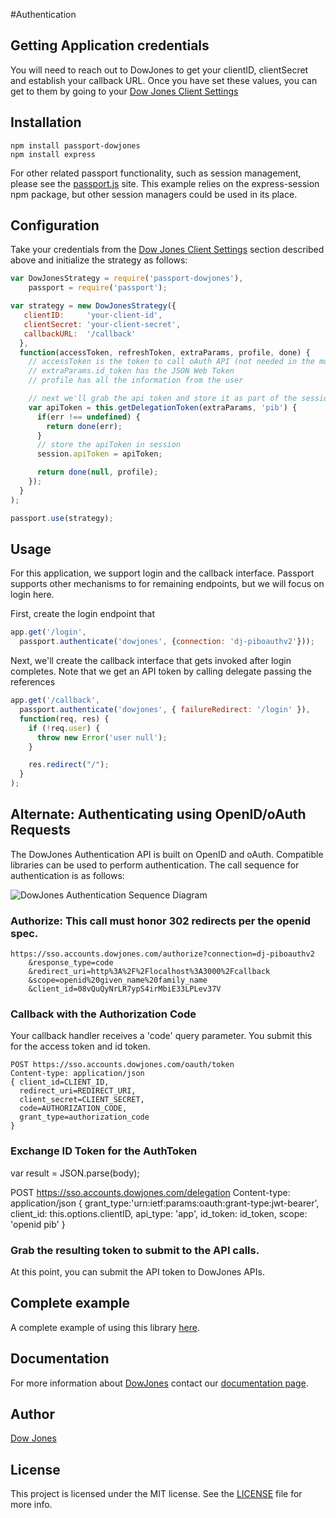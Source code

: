 #Authentication

## Getting Application credentials

You will need to reach out to DowJones to get your clientID, clientSecret and establish
your callback URL.  Once you have set these values, you can get to them by going
to your [Dow Jones Client Settings](https://dowjones.com/page-to-be-defined)

## Installation

	npm install passport-dowjones
	npm install express

For other related passport functionality, such as session management, please see the [passport.js](http://passportjs.org/) site.  This
example relies on the express-session npm package, but other session managers could be used in its place.

## Configuration

Take your credentials from the [Dow Jones Client Settings](https://dowjones.com/page-to-be-defined) section described above and initialize the strategy as follows:

```js
var DowJonesStrategy = require('passport-dowjones'),
    passport = require('passport');

var strategy = new DowJonesStrategy({
   clientID:     'your-client-id',
   clientSecret: 'your-client-secret',
   callbackURL:  '/callback'
  },
  function(accessToken, refreshToken, extraParams, profile, done) {
    // accessToken is the token to call oAuth API (not needed in the most cases)
    // extraParams.id_token has the JSON Web Token
    // profile has all the information from the user

	// next we'll grab the api token and store it as part of the session
	var apiToken = this.getDelegationToken(extraParams, 'pib') {
	  if(err !== undefined) {
	    return done(err);
	  }
	  // store the apiToken in session
	  session.apiToken = apiToken;

	  return done(null, profile);
	});
  }
);

passport.use(strategy);
```

## Usage

For this application, we support login and the callback interface.  Passport supports other mechanisms to for remaining endpoints,
but we will focus on login here.

First, create the login endpoint that

```js
app.get('/login',
  passport.authenticate('dowjones', {connection: 'dj-piboauthv2'}));
```

Next, we'll create the callback interface that gets invoked after login completes.  Note that we get an
API token by calling delegate passing the references

```js
app.get('/callback',
  passport.authenticate('dowjones', { failureRedirect: '/login' }),
  function(req, res) {
    if (!req.user) {
      throw new Error('user null');
    }

    res.redirect("/");
  }
);
```

## Alternate:  Authenticating using OpenID/oAuth Requests

The DowJones Authentication API is built on OpenID and oAuth.  Compatible libraries can be used to perform authentication.  The
call sequence for authentication is as follows:

![DowJones Authentication Sequence Diagram](http://www.websequencediagrams.com/files/render?link=r_EJ10NaljsGPxFk033c)


### Authorize:  This call must honor 302 redirects per the openid spec.

```
https://sso.accounts.dowjones.com/authorize?connection=dj-piboauthv2
    &response_type=code
    &redirect_uri=http%3A%2F%2Flocalhost%3A3000%2Fcallback
    &scope=openid%20given_name%20family_name
    &client_id=08vQuQyNrLR7ypS4irMbiE33LPLev37V
```

### Callback with the Authorization Code

Your callback handler receives a 'code' query parameter.  You submit this for the access token and id token.

```
POST https://sso.accounts.dowjones.com/oauth/token
Content-type: application/json
{ client_id=CLIENT_ID,
  redirect_uri=REDIRECT_URI,
  client_secret=CLIENT_SECRET,
  code=AUTHORIZATION_CODE,
  grant_type=authorization_code
}
```

### Exchange ID Token for the AuthToken
var result = JSON.parse(body);

POST https://sso.accounts.dowjones.com/delegation
Content-type: application/json
{ grant_type:'urn:ietf:params:oauth:grant-type:jwt-bearer',
  client_id: this.options.clientID,
  api_type: 'app',
  id_token: id_token,
  scope: 'openid pib'
}

### Grab the resulting token to submit to the API calls.

At this point, you can submit the API token to DowJones APIs.

## Complete example

A complete example of using this library [here](http://github.com/dowjones/passport-dowjones-sample).

## Documentation

For more information about [DowJones](http://dowjones.com) contact our [documentation page](http://dowjones.com/tbd).

## Author

[Dow Jones](dowjones.com)

## License

This project is licensed under the MIT license. See the [LICENSE](LICENSE) file for more info.
